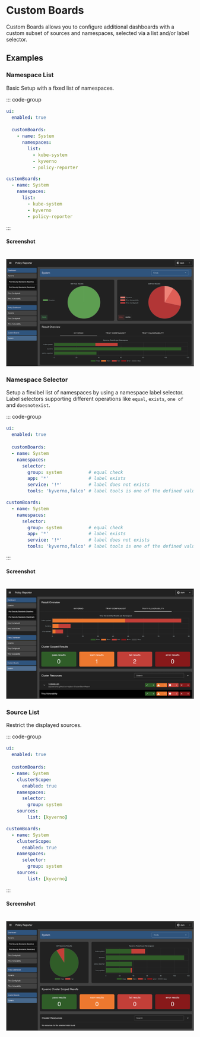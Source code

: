# Custom Boards

Custom Boards allows you to configure additional dashboards with a custom subset of sources and namespaces, selected via a list and/or label selector.

## Examples

### Namespace List

Basic Setup with a fixed list of namespaces.

::: code-group

```yaml [values.yaml]
ui:
  enabled: true

  customBoards:
    - name: System
      namespaces:
        list:
          - kube-system
          - kyverno
          - policy-reporter
```

```yaml [config.yaml]
customBoards:
  - name: System
    namespaces:
      list:
        - kube-system
        - kyverno
        - policy-reporter
```

:::

#### Screenshot

<img src="../assets/custom-boards/list.png" style="border: 1px solid #555; margin-top: 20px;" alt="Policy Reporter UI - Custom Board with defined list of namespaces" />

### Namespace Selector

Setup a flexibel list of namespaces by using a namespace label selector. Label selectors supporting different operations like `equal`, `exists`, `one of` and `doesnotexist`.

::: code-group

```yaml [values.yaml]
ui:
  enabled: true

  customBoards:
  - name: System
    namespaces:
      selector:
        group: system          # equal check
        app: '*'               # label exists
        service: '!*'          # label does not exists
        tools: 'kyverno,falco' # label tools is one of the defined values: [kyverno, falco]
```

```yaml [config.yaml]
customBoards:
  - name: System
    namespaces:
      selector:
        group: system          # equal check
        app: '*'               # label exists
        service: '!*'          # label does not exists
        tools: 'kyverno,falco' # label tools is one of the defined values: [kyverno, falco]
```

:::

#### Screenshot

<img src="../assets/custom-boards/selector.png" style="border: 1px solid #555; margin-top: 20px;" alt="Policy Reporter UI - Custom Board with dynamic list of namespaces" />

### Source List

Restrict the displayed sources.

::: code-group

```yaml [values.yaml]
ui:
  enabled: true

  customBoards:
  - name: System
    clusterScope:
      enabled: true
    namespaces:
      selector:
        group: system
    sources:
        list: [kyverno]
```

```yaml [config.yaml]
customBoards:
  - name: System
    clusterScope:
      enabled: true
    namespaces:
      selector:
        group: system
    sources:
        list: [kyverno]
```

:::

#### Screenshot

<img src="../assets/custom-boards/sources.png" style="border: 1px solid #555; margin-top: 20px;" alt="Policy Reporter UI - Custom Board with defined source list" />

